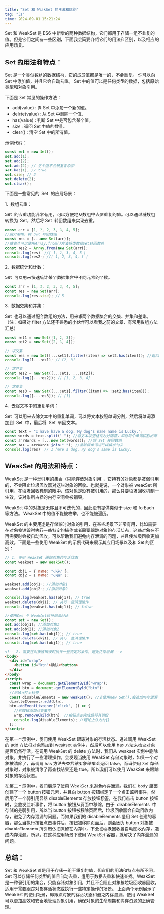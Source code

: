 ```yaml
---
title: "Set 和 WeakSet 的用法和区别"
tag: "Js"
time: 2024-09-01 15:21:24
---
```


Set 和 WeakSet 是 ES6 中新增的两种数据结构，它们都用于存储一组不重复的值。但是它们之间有一些区别，下面我会简要介绍它们的用法和区别，以及相应的应用场景。

## Set 的用法和特点：

Set 是一个类似数组的数据结构，它的成员值都是唯一的，不会重复。 你可以向 Set 中添加值，并且它会自动去重。 Set 中的值可以是任何类型的数据，包括原始类型和对象引用。

下面是 Set 常见的操作方法：

- add(value) : 向 Set 中添加一个新的值。
- delete(value) : 从 Set 中删除一个值。
- has(value) : 判断 Set 中是否包含某个值。
- size : 返回 Set 中值的数量。
- clear() : 清空 Set 中的所有值。

示例代码：

```js
const set = new Set();
set.add(1);
set.add(2);
set.add(2); // 这个值不会被重复添加
set.has(1); // true
set.size; // 2
set.delete(2);
set.clear();
```

下面是一些常见的  Set  的应用场景：

1.  数组去重：

Set  的去重功能非常有用，可以方便地从数组中去除重复的值。可以通过将数组转换为  Set，然后将 Set  转回数组来实现去重。

```js
const arr = [1, 2, 2, 3, 3, 4, 5];
//展开解构，将 Set 转回数组
const res = [...new Set(arr)];
//或者也可以使用Array.from()方法将类数组Set转回数组
const res2 = Array.from(new Set(arr));
console.log(res); //[ 1, 2, 3, 4, 5 ]
console.log(res2); //[ 1, 2, 3, 4, 5 ]
```

2.  数据统计和计数：

Set  可以用来快速统计某个数据集合中不同元素的个数。

```js
const arr = [1, 2, 2, 3, 3, 4, 5];
const res = new Set(arr);
console.log(res.size); // 5
```

3.  数据交集和并集：

Set  也可以通过配合数组的方法，用来求两个数据集合的交集、并集和差集。 （注：如果对 filter 方法还不熟悉的小伙伴可以看我之前的文章，有常用数组方法汇总）

```js
const set1 = new Set([1, 2, 3]);
const set2 = new Set([2, 3, 4]);

// 求交集
const res = new Set([...set1].filter((item) => set2.has(item))); //返回共有的元素
console.log([...res]); // [2, 3]

// 求并集
const res2 = new Set([...set1, ...set2]);
console.log([...res2]); // [1, 2, 3, 4]

// 求差集
const res3 = new Set([...set1].filter((item) => !set2.has(item)));
console.log([...res3]); // [1]
```

4.  去除文本中的重复单词：

Set  可以用来去除文本中的重复单词，可以将文本按照单词分割，然后将单词添加到  Set  中，最后将  Set  转回文本。

```js
const text = "I have have a dog. My dog's name name is Lucky.";
const words = text.split(" "); //将文本以空格作为分隔符，即将每个单词切割出来
const arrWords = [...new Set(words)]; //将 Set 转回数组
const res = arrWords.join(" "); //重新将单词进行拼接成句子
console.log(res); // I have a dog. My dog's name is Lucky.
```

## WeakSet 的用法和特点：

WeakSet 是一种弱引用的集合（只能存储对象引用），它持有的对象都是被弱引用的，不会阻止垃圾回收器对这些对象的回收。也就是说，一个对象被 weakSet 所引用，在垃圾回收机制的眼中，该对象是没有被引用的，那么只要垃圾回收机制一生效，该对象所占据的内存空间会被销毁。

WeakSet 中的对象是无序且不可迭代的，因此没有提供类似于 size 和 forEach 等方法。 WeakSet 中的值不能被枚举，也不能被遍历。

WeakSet 的主要用途是存储临时对象的引用，在某些场景下非常有用，比如需要在对象被销毁时执行一些特定的操作或者需要跟踪对象的存活状态，这些对象在不再需要时会被自动回收。可以帮助我们避免内存泄漏的问题，并且使垃圾回收更加高效。下面是一些使用 WeakSet 的示例代码来展示其应用场景以及和 Set 的区别：

```js
// 1. 使用 WeakSet 跟踪对象的存活状态
const weakset = new WeakSet();

const obj1 = { name: "小米" };
const obj2 = { name: "小露" };

weakset.add(obj1); //添加对象1
weakset.add(obj2); //添加对象2

console.log(weakset.has(obj1)); // true
weakset.delete(obj1); // 执行一些清理操作
console.log(weakset.has(obj1)); // false

//使用Set 与 WeakSet进行结果对比
const set = new Set();
set.add(obj1); //添加对象1
set.add(obj2); //添加对象2
console.log(set.has(obj1)); // true
weakset.delete(obj1); // 执行一些清理操作
console.log(set.has(obj1)); // true
```

```html
<!-- 2. 需要在对象被销毁时执行一些特定的操作，避免内存泄漏 -->
<body>
  <div id="wrap">
    <button id="btn">确认</button>
  </div>
</body>
<script>
  const wrap = document.getElementById("wrap");
  const btn = document.getElementById("btn");
  //给btn打上标签
  const disableElements = new weakSet(); //若使用new Set(),会造成内存泄漏
  disableElements.add(btn);
  btn.addEventListener("click", () => {
    //给按钮添加点击事件
    wrap.removeChild(btn); //按钮点击完成后将其销毁
    console.log(disableElements); //理论上认为为{}
  });
</script>
```

在第一个示例中，我们使用 WeakSet 跟踪对象的存活状态。通过调用 WeakSet 的 add 方法将对象添加到 weakset 实例中，然后可以使用 has 方法来检查对象是否仍然存活。在调用 WeakSet 的 delete 方法时，我们从 weakset 实例中删除对象，并执行了一些清理操作。会发现当使用 WeakSet 存储对象时，如果一个对象被清除了，再调用 has 方法去查找该对象结果会返回 false，而当使用 Set 存储对象时，对象被清除了再查找结果还是 true。所以我们可以使用 WeakSet 来跟踪对象的存活状态。

在第二个示例中，我们展示了使用 WeakSet 来避免内存泄漏。我们在 body 里面创建了一个 button 按钮元素，并且向 button 按钮绑定了一个点击监听事件，然后用了一个弱引用容器 disableElements 存放按钮标签，在我们点击 button 按钮时，会触发监听事件，将 button 按钮从页面中移除。由于  disableElements  中存储的是弱引用，所以当 button 按钮被移除页面后，垃圾回收器会自动回收内存，避免了内存泄漏的问题。而如果我们的 disableElements 是用 Set 创建的容器，那么当执行按钮点击事件后，按钮被移除页面后，则会因为 button 对象被 disableElements 所引用依旧保留在内存中，不会被垃圾回收器自动回收内存，造成内存泄漏。所以，在这种应用场景下使用 WeakSet 容器，就解决了内存泄漏的问题。

## 总结：

Set 和 WeakSet 都是用于存储一组不重复的值，但它们的用法和特点有所不同。Set 可以存储任何类型的值且自动去重，适用于数据去重和快速查找。WeakSet 是一种弱引用的集合，只能存储对象引用，并且不会阻止对象被垃圾回收器回收，适用于需要跟踪对象存活状态或执行一些特定操作的场景。 上面两个示例展示了 WeakSet 的使用场景，即跟踪对象的存活状态和避免内存泄漏。使用 WeakSet 可以更加高效和安全地管理对象引用，确保对象的生命周期和内存资源的正确管理。
